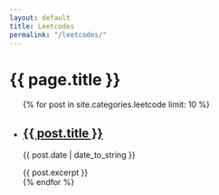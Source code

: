 ```yaml
---
layout: default
title: Leetcodes
permalink: "/leetcodes/"
---
```

<h1><a id="subtitle" class="anchor" aria-hidden="true"><span aria-hidden="true" class="octicon octicon-link"></span></a>{{ page.title }}</h1>
<ul>
  {% for post in site.categories.leetcode limit: 10 %}
	<li>
		<h2><a href="{{post.url}}">{{ post.title }}</a></h2>
		<p class="meta">{{ post.date | date_to_string }}</p>
		<div class="post">
		{{ post.excerpt	 }}
		</div>
	</li>
  {% endfor %}
</ul>